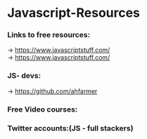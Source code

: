 # Javascript-Resources

### Links to free resources:
-> https://www.javascriptstuff.com/ <br/>
-> https://www.javascriptstuff.com/



### JS- devs:
-> https://github.com/ahfarmer



### Free Video courses:



### Twitter accounts:(JS - full stackers)


